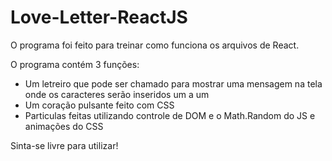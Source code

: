 # Love-Letter-ReactJS

O programa foi feito para treinar como funciona os arquivos de React.

O programa contém 3 funções:
- Um letreiro que pode ser chamado para mostrar uma mensagem na tela onde os caracteres serão inseridos um a um
- Um coração pulsante feito com CSS
- Particulas feitas utilizando controle de DOM e o Math.Random do JS e animações do CSS

Sinta-se livre para utilizar!
